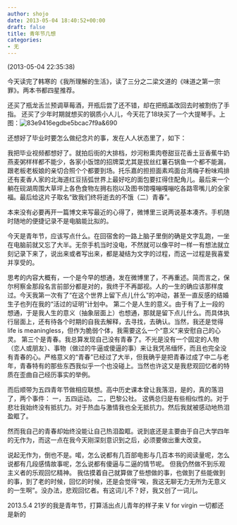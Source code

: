 ```yaml
---
author: shojo
date: 2013-05-04 18:40:52+00:00
draft: false
title: 青年节几想
categories:
- 无
---
```


(2013-05-04 22:35:38)

今天读完了韩寒的《我所理解的生活》，读了三分之二梁文道的《味道之第一宗罪》。两本书都四星推荐。

还买了瓶龙舌兰预调草莓酒，开瓶后尝了还不错，却在把瓶盖改回去时被割伤了手指。
还买了少年时期就想买的钢质小人儿，今天花了18块买了一个大提琴手。上图：![83e9416egdbe5bcac7f9a&amp;690](https://yggs.files.wordpress.com/2016/01/83e9416egdbe5bcac7f9a690.jpg)


还想好了毕业时要怎么做纪念片的事，发在人人状态里了，如下：

我把毕业视频都想好了。就拍后街的大排档，炒河粉熏肉卷甜豆花香土豆香蕉牛奶燕麦粥样样都不能少，各家小饭馆的招牌菜尤其是拔丝红薯石锅鱼一个都不能漏，跟老板老板娘的亲切合照个个都要到场。托乐嘉的担担面素鸡面台湾梅子粉味鸡排还有麦香人家的北海道红豆括弧世界上最好吃的面包要扛得住配角儿。最后来一个躺在砚湖周围大草坪上各色食物左拥右抱以及图书馆嘎嘣嘎嘣吃各路零嘴儿的全家福。最后给这片子取名“致我们终将逝去的不饿（二）青春”。

本来没有必要再开一篇博文来写最近的心得了，微博里三说两说基本凑齐。手机随时随地的便捷记录不是电脑能比拟的。

今天是青年节，应该写点什么。在回宿舍的一路上脑子里倒的确是文字乱跑，一坐在电脑前就又忘了大半。无奈手机当时没电，不然就可以像平时一样一有想法就立刻记录下来了，说出来或者写出来，都是凝结为文字的过程，而这一过程是我喜爱并享受的。

思考的内容大概有，一个是今早的想通，发在微博里了，不再重述。简而言之，保尔柯察金那段名言前部分都是对的，我终于不再鄙视。人的一生的确应该那样度过。今天我第一次有了“在这个世界上留下点儿什么”的冲动，甚至一直反感的结婚生子也列在我的“活过的证明”计划中。
第二个是人生的意义。由于有了上一段的想通，于是我人生的意义（抽象层面上）也想通，那就是留下点儿什么。而具体执行层面上，还有待各个时期的自我去解释，去寻找，去确认。当然，我还是觉得life is meaningless，但作为脆弱个体，我需要这么一个“意义”来安慰自己的心灵。
第三个是青春。我总算发现自己没有青春了。不光是没有一个固定的人物（恋人或朋友）、事物（做过的牛逼或傻逼的事）来让我凭吊缅怀，而且也完全没有青春的心。严格意义的“青春”已经过了大半，但我确乎是把青春过成了中二与老年，青春特有的那些东西我似乎一个也没碰上。当然也许这又是我悲观回忆者的特质在歪曲自己经历事实的举例。

而后顺带为五四青年节做相应联想。高中历史课本曾让我落泪，是的，真的落泪了，两个事件：
一，五四运动。
二，巴黎公社。
这俩总归是有些相似性的。对于悲壮我始终没有抵抗力。对于热血与激情我也全无抵抗力。然后我就被感动地热泪盈眶了。

然而我自己的青春却始终没能让自己热泪盈眶。说到底还是主要由于自己大学四年的无作为，而这一点在我今天刚深刻意识到之后，必须要做出重大改变。

说起无作为，倒也不是。喏，怎么说都有几百部电影与几百本书的阅读量呢，怎么说都有几段感情故事呢，怎么说都有傻逼与二逼的情节呢。
但我仍然做不到乐观主义者的乐观回忆精神。
我估摸着自己就算做了些想做的事，也做到了些能做到的事，到了老的时候，回忆的时候，还是会觉得“唉，我这无聊无力无所为无意义的一生啊”。没办法，悲观回忆者。有这词儿不？好，我又创了一词儿。

2013.5.4
21岁的我是青年节，打算活出点儿青年的样子来
V for virgin 一切都还是新的
